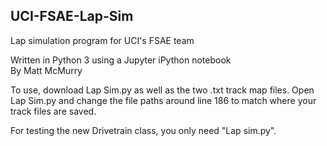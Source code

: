 ## UCI-FSAE-Lap-Sim
Lap simulation program for UCI's FSAE team

Written in Python 3 using a Jupyter iPython notebook   
By Matt McMurry  
  
To use, download Lap Sim.py as well as the two .txt track map files. Open Lap Sim.py and change the file paths around line 186 to match where your track files are saved.

For testing the new Drivetrain class, you only need "Lap sim.py". 
